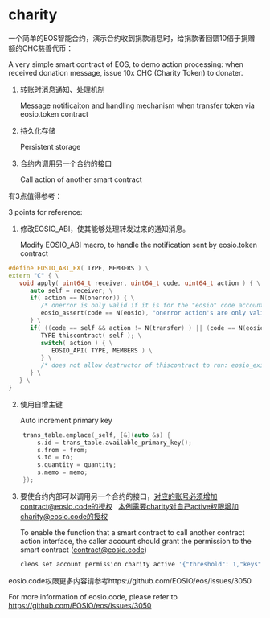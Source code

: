 # charity
一个简单的EOS智能合约，演示合约收到捐款消息时，给捐款者回馈10倍于捐赠额的CHC慈善代币：

A very simple smart contract of EOS, to demo action processing: when received donation message, issue 10x CHC (Charity Token) to donater.

1. 转账时消息通知、处理机制

   Message notificaiton and handling mechanism when transfer token via eosio.token contract

2. 持久化存储

   Persistent storage

3. 合约内调用另一个合约的接口

   Call action of another smart contract

有3点值得参考：

3 points for reference:

1. 修改EOSIO_ABI，使其能够处理转发过来的通知消息。

   Modify EOSIO_ABI macro, to handle the notification sent by eosio.token contract 

````C++
#define EOSIO_ABI_EX( TYPE, MEMBERS ) \
extern "C" { \
   void apply( uint64_t receiver, uint64_t code, uint64_t action ) { \
      auto self = receiver; \
      if( action == N(onerror)) { \
         /* onerror is only valid if it is for the "eosio" code account and authorized by "eosio"'s "active permission */ \
         eosio_assert(code == N(eosio), "onerror action's are only valid from the \"eosio\" system account"); \
      } \
      if( ((code == self && action != N(transfer) ) || (code == N(eosio.token) && action == N(transfer)) || action == N(onerror)) ) { \
         TYPE thiscontract( self ); \
         switch( action ) { \
            EOSIO_API( TYPE, MEMBERS ) \
         } \
         /* does not allow destructor of thiscontract to run: eosio_exit(0); */ \
      } \
   } \
}
````

2. 使用自增主键

   Auto increment primary key

````c++
    trans_table.emplace(_self, [&](auto &s) {
        s.id = trans_table.available_primary_key();
        s.from = from;
        s.to = to;
        s.quantity = quantity;
        s.memo = memo;
    });

````

3. 要使合约内部可以调用另一个合约的接口，对应的账号必须增加contract@eosio.code的授权
   本例需要charity对自己active权限增加charity@eosio.code的授权
   
   To enable the function that a smart contract to call another contract action interface, the caller account should grant the permission to the smart contract (contract@eosio.code)
   
   ````bash
   cleos set account permission charity active '{"threshold": 1,"keys": [{"key": "EOS7ijWCBmoXBi3CgtK7DJxentZZeTkeUnaSDvyro9dq7Sd1C3dC4","weight": 1}],"accounts": [{"permission":{"actor":"charity","permission":"eosio.code"},"weight":1}]}' owner -p charity
   ````

eosio.code权限更多内容请参考https://github.com/EOSIO/eos/issues/3050

For more information of eosio.code, please refer to https://github.com/EOSIO/eos/issues/3050
